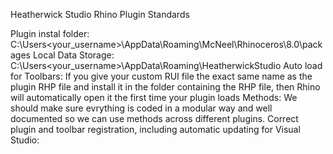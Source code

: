 Heatherwick Studio Rhino Plugin Standards

Plugin instal folder: C:\Users\<your_username>\AppData\Roaming\McNeel\Rhinoceros\8.0\packages
Local Data Storage: C:\Users\<your_username>\AppData\Roaming\HeatherwickStudio
Auto load for Toolbars: If you give your custom RUI file the exact same name as the plugin RHP file and install it in the folder containing the RHP file, then Rhino will automatically open it the first time your plugin loads
Methods: We should make sure evrything is coded in a modular way and well documented so we can use methods across different plugins. 
Correct plugin and toolbar registration, including automatic updating for Visual Studio: 